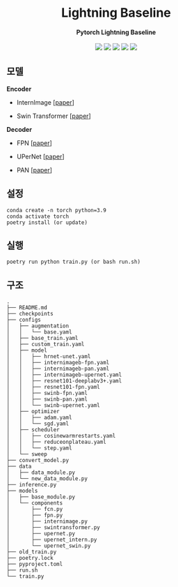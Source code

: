 <div align=center>
    <h1>Lightning Baseline</h1>
    <strong>Pytorch Lightning Baseline</strong>
    <br>
    <br>
    <img src="https://img.shields.io/badge/Python-3776AB?style=flat-square&logo=Python&logoColor=white">
    <img src="https://img.shields.io/badge/PyTorch-EE4C2C?style=flat-square&logo=PyTorch&logoColor=white">
    <img src="https://img.shields.io/badge/lightning-792EE5?style=flat-square&logo=lightning&logoColor=white">
    <img src="https://img.shields.io/badge/weights&biases-FFBE00?style=flat-square&logo=weightsandbiases&logoColor=black">
    <img src="https://img.shields.io/badge/poetry-60A5FA?style=flat-square&logo=poetry&logoColor=white">
</div>

## 모델
**Encoder**

* InternImage [[paper](https://openaccess.thecvf.com/content/CVPR2023/papers/Wang_InternImage_Exploring_Large-Scale_Vision_Foundation_Models_With_Deformable_Convolutions_CVPR_2023_paper.pdf)]

* Swin Transformer [[paper](https://openaccess.thecvf.com/content/ICCV2021/papers/Liu_Swin_Transformer_Hierarchical_Vision_Transformer_Using_Shifted_Windows_ICCV_2021_paper.pdf)]

**Decoder**

* FPN [[paper](https://openaccess.thecvf.com/content_cvpr_2017/papers/Lin_Feature_Pyramid_Networks_CVPR_2017_paper.pdf)]

* UPerNet [[paper](https://openaccess.thecvf.com/content_ECCV_2018/papers/Tete_Xiao_Unified_Perceptual_Parsing_ECCV_2018_paper.pdf)]

* PAN [[paper](https://arxiv.org/pdf/1805.10180.pdf)]

## 설정
    conda create -n torch python=3.9
    conda activate torch
    poetry install (or update)
## 실행
    poetry run python train.py (or bash run.sh)

## 구조

    .
    ├── README.md
    ├── checkpoints
    ├── configs
    │   ├── augmentation
    │   │   └── base.yaml
    │   ├── base_train.yaml
    │   ├── custom_train.yaml
    │   ├── model
    │   │   ├── hrnet-unet.yaml
    │   │   ├── internimageb-fpn.yaml
    │   │   ├── internimageb-pan.yaml
    │   │   ├── internimageb-upernet.yaml
    │   │   ├── resnet101-deeplabv3+.yaml
    │   │   ├── resnet101-fpn.yaml
    │   │   ├── swinb-fpn.yaml
    │   │   ├── swinb-pan.yaml
    │   │   └── swinb-upernet.yaml
    │   ├── optimizer
    │   │   ├── adam.yaml
    │   │   └── sgd.yaml
    │   ├── scheduler
    │   │   ├── cosinewarmrestarts.yaml
    │   │   ├── reduceonplateau.yaml
    │   │   └── step.yaml
    │   └── sweep
    ├── convert_model.py
    ├── data
    │   ├── data_module.py
    │   └── new_data_module.py
    ├── inference.py
    ├── models
    │   ├── base_module.py
    │   └── components
    │       ├── fcn.py
    │       ├── fpn.py
    │       ├── internimage.py
    │       ├── swintransformer.py
    │       ├── upernet.py
    │       ├── upernet_intern.py
    │       └── upernet_swin.py
    ├── old_train.py
    ├── poetry.lock
    ├── pyproject.toml
    ├── run.sh
    └── train.py

